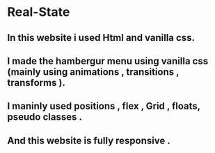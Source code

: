 # Real-State
## In this website i used Html and vanilla css.
## I made the hambergur menu using vanilla css (mainly using animations , transitions , transforms ).
## I maninly used  positions , flex , Grid , floats, pseudo classes .
## And this website is fully responsive .
